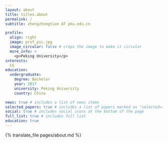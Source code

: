 ```yaml
---
layout: about
title: titles.about
permalink: /
subtitle: zhengzhongtian AT pku.edu.cn

profile:
  align: right
  image: prof_pic.jpg
  image_circular: false # crops the image to make it circular
  more_info: >
    <p>Peking University</p>
interests:
  CG
education:
  undergraduate:
    degree: Bachelor
    year: 2017
    university: Peking University
    country: China

news: true # includes a list of news items
selected_papers: true # includes a list of papers marked as "selected={true}"
social: true # includes social icons at the bottom of the page
full_list: true # includes full list
education: true
---
```


{% translate_file pages/about.md %}
